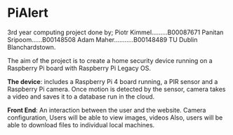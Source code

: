 # PiAlert
3rd year computing project done by;
Piotr Kimmel.........B00087671
Panitan Sripoom......B00148508
Adam Maher...........B00148489
TU Dublin Blanchardstown.

The aim of the project is to create a home security device running on a Raspberry Pi board with Raspberry Pi Legacy OS.

**The device**: includes a Raspberry Pi 4 board running, a PIR sensor and a Raspberry Pi camera.
Once motion is detected by the sensor, camera takes a video and saves it to a database run in the cloud.

**Front End**: An interaction between the user and the website. Camera configuration, Users will be able to view images, videos
Also, users will be able to download files to individual local machines.
